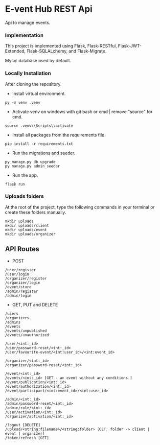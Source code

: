 # E-vent Hub REST Api

Api to manage events.

### Implementation

This project is implemented using Flask, Flask-RESTful, Flask-JWT-Extended, Flask-SQLALchemy, and Flask-Migrate.

Mysql database used by default.

### Locally Installation

After cloning the repository.

- Install virtual environment.

```
py -m venv .venv
```

- Activate venv on windows with git bash or cmd | remove "source" for cmd.

```
source .venv\\Scripts\\activate
```

- Install all packages from the requirements file.

```
pip install -r requirements.txt
```

- Run the migrations and seeder.

```
py manage.py db upgrade
py manage.py admin_seeder
```

- Run the app.

```
flask run
```

### Uploads folders

At the root of the project, type the following commands in your terminal or create these folders manually.

```
mkdir uploads
mkdir uploads/client
mkdir uploads/event
mkdir uploads/organizer
```

## API Routes

- POST

```
/user/register
/user/login
/organizer/register
/organizer/login
/event/store
/admin/register
/admin/login
```

- GET, PUT and DELETE

```
/users
/organizers
/admins
/events
/events/unpublished
/events/unauthorized

/user/<int:_id>
/user/password-reset/<int:_id>
/user/favourite-event/<int:user_id>/<int:event_id>

/organizer/<int:_id>
/organizer/password-reset/<int:_id>

/event/<int:_id>
/events/<int:_id> [GET - an event without any conditions.]
/event/publication/<int:_id>
/event/authorization/<int:_id>
/event/participant/<int:event_id>/<int:user_id>

/admin/<int:_id>
/admin/password-reset/<int:_id>
/admin/role/<int:_id>
/user/activation/<int:_id>
/organizer/activation/<int:_id>

/logout [DELETE]
/upload/<string:filename>/<string:folder> [GET, folder -> client | event | organizer]
/token/refresh [GET]
```
